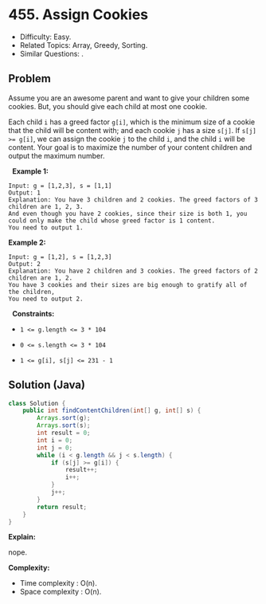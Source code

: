 # 455. Assign Cookies

- Difficulty: Easy.
- Related Topics: Array, Greedy, Sorting.
- Similar Questions: .

## Problem

Assume you are an awesome parent and want to give your children some cookies. But, you should give each child at most one cookie.

Each child ```i``` has a greed factor ```g[i]```, which is the minimum size of a cookie that the child will be content with; and each cookie ```j``` has a size ```s[j]```. If ```s[j] >= g[i]```, we can assign the cookie ```j``` to the child ```i```, and the child ```i``` will be content. Your goal is to maximize the number of your content children and output the maximum number.

 
**Example 1:**

```
Input: g = [1,2,3], s = [1,1]
Output: 1
Explanation: You have 3 children and 2 cookies. The greed factors of 3 children are 1, 2, 3. 
And even though you have 2 cookies, since their size is both 1, you could only make the child whose greed factor is 1 content.
You need to output 1.
```

**Example 2:**

```
Input: g = [1,2], s = [1,2,3]
Output: 2
Explanation: You have 2 children and 3 cookies. The greed factors of 2 children are 1, 2. 
You have 3 cookies and their sizes are big enough to gratify all of the children, 
You need to output 2.
```

 
**Constraints:**


	
- ```1 <= g.length <= 3 * 104```
	
- ```0 <= s.length <= 3 * 104```
	
- ```1 <= g[i], s[j] <= 231 - 1```



## Solution (Java)

```java
class Solution {
    public int findContentChildren(int[] g, int[] s) {
        Arrays.sort(g);
        Arrays.sort(s);
        int result = 0;
        int i = 0;
        int j = 0;
        while (i < g.length && j < s.length) {
            if (s[j] >= g[i]) {
                result++;
                i++;
            }
            j++;
        }
        return result;
    }
}
```

**Explain:**

nope.

**Complexity:**

* Time complexity : O(n).
* Space complexity : O(n).
